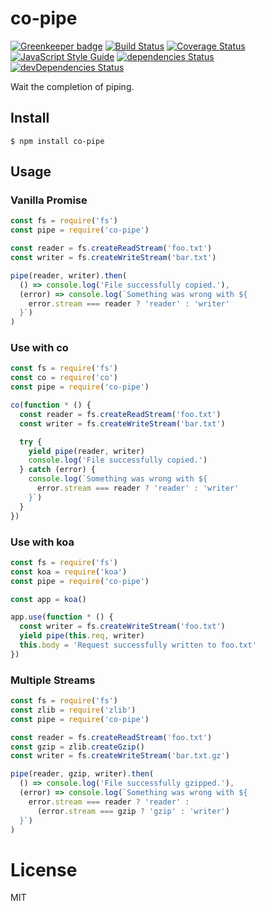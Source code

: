 # co-pipe

[![Greenkeeper badge](https://badges.greenkeeper.io/Gerhut/co-pipe.svg)](https://greenkeeper.io/)
[![Build Status](https://travis-ci.org/Gerhut/co-pipe.svg?branch=master)](https://travis-ci.org/Gerhut/co-pipe)
[![Coverage Status](https://coveralls.io/repos/github/Gerhut/co-pipe/badge.svg?branch=master)](https://coveralls.io/github/Gerhut/co-pipe?branch=master)
[![JavaScript Style Guide](https://img.shields.io/badge/code%20style-standard-brightgreen.svg)](http://standardjs.com/)
[![dependencies Status](https://david-dm.org/Gerhut/co-pipe/status.svg)](https://david-dm.org/Gerhut/co-pipe)
[![devDependencies Status](https://david-dm.org/Gerhut/co-pipe/dev-status.svg)](https://david-dm.org/Gerhut/co-pipe?type=dev)

Wait the completion of piping.

## Install

    $ npm install co-pipe

## Usage

### Vanilla Promise

```javascript
const fs = require('fs')
const pipe = require('co-pipe')

const reader = fs.createReadStream('foo.txt')
const writer = fs.createWriteStream('bar.txt')

pipe(reader, writer).then(
  () => console.log('File successfully copied.'),
  (error) => console.log(`Something was wrong with ${
    error.stream === reader ? 'reader' : 'writer'
  }`)
)
```

### Use with co

```javascript
const fs = require('fs')
const co = require('co')
const pipe = require('co-pipe')

co(function * () {
  const reader = fs.createReadStream('foo.txt')
  const writer = fs.createWriteStream('bar.txt')

  try {
    yield pipe(reader, writer)
    console.log('File successfully copied.')
  } catch (error) {
    console.log(`Something was wrong with ${
      error.stream === reader ? 'reader' : 'writer'
    }`)
  }
})
```

### Use with koa

```javascript
const fs = require('fs')
const koa = require('koa')
const pipe = require('co-pipe')

const app = koa()

app.use(function * () {
  const writer = fs.createWriteStream('foo.txt')
  yield pipe(this.req, writer)
  this.body = 'Request successfully written to foo.txt'
})
```

### Multiple Streams

```javascript
const fs = require('fs')
const zlib = require('zlib')
const pipe = require('co-pipe')

const reader = fs.createReadStream('foo.txt')
const gzip = zlib.createGzip()
const writer = fs.createWriteStream('bar.txt.gz')

pipe(reader, gzip, writer).then(
  () => console.log('File successfully gzipped.'),
  (error) => console.log(`Something was wrong with ${
    error.stream === reader ? 'reader' :
      (error.stream === gzip ? 'gzip' : 'writer')
  }`)
)
```

# License

MIT
